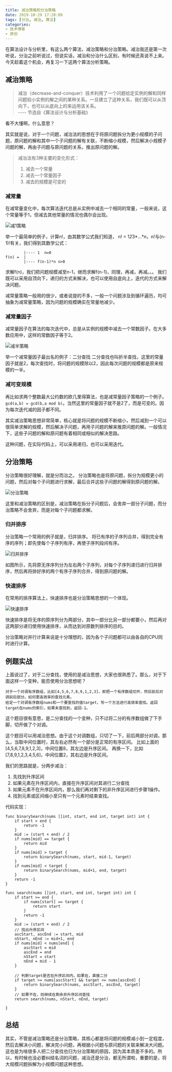 ```yaml
---
title: 减治策略和分治策略
date: 2019-10-29 17:28:09
tags: [分治, 减治, 算法]
categories:
- 技术博客
- 原创
---
```


在算法设计与分析里，有这么两个算法，减治策略和分治策略。减治我还是第一次听说，分治之前听说过，但说实话，减治和分治什么区别，有时候还真说不上来。今天趁着这个机会，再复习一下这两个算法分析策略。

<!-- more -->


## 减治策略

> 减治（decrease-and-conquer）技术利用了一个问题给定实例的解和同样问题较小实例的解之间的某种关系。一旦建立了这种关系，我们既可以从顶向下，也可以从底向上的来运用该关系。   
> ---- 节选自《算法设计与分析基础》

看不大懂啊，什么意思？

其实就是说，对于一个问题，减治法的思想在于将原问题拆分为更小规模的子问题，原问题的解和其中一个子问题的解有关联，不断缩小规模，然后解决小规模子问题的解，再由子问题与原问题的关系，推出原问题的解。

> 减治法有3种主要的变化形式：
>
> 1. 减去一个常量
> 2. 减去一个常量因子
> 3. 减去的规模是可变的

### 减常量

在减常量变化中，每次算法迭代总是从实例中减去一个相同的常量，一般来说，这个常量等于1，但减去其他常量的情况也偶尔会出现。

![减1策略](https://img001-10042971.cos.ap-shanghai.myqcloud.com/blog/ccsite/decrease1.jpg)

举一个最简单的例子，计算n!，由其数学公式我们知道， n! = 1*2*3*...*n，n!与(n-1)!有关，我们得到其数学公式：

```
        |---- 1  n=0
f(n) =  |
        |---- f(n-1)*n n>0
```
求解f(n)，我们把问题规模减至n-1，继而求解f(n-1)，同理，再减，再减。。。
我们既可以采用自顶向下，递归的方式来解决，也可以使用自底向上，迭代的方式来解决问题。

减常量策略一般用的很少，或者说提的不多，一般一个问题涉及到循环遍历，均可抽象为减常量策略，因为问题的规模确实在常量地减少。

### 减常量因子

减常量因子在算法的每次迭代中，总是从实例的规模中减去一个常数因子。在大多数应用中，这样的常数因子等于2。

![减半策略](https://img001-10042971.cos.ap-shanghai.myqcloud.com/blog/ccsite/decrease2.jpg)

举一个减常量因子最出名的例子：二分查找
二分查找也叫折半查找，这里的常量因子就是2，每次查找时，将问题的规模除以2，因此每次问题的规模都是原来规模的一半。

### 减可变规模

再比如求两个整数最大公约数的欧几里得算法，也是减常量因子策略的一个例子。`gcd(a,b) = gcd(b,a mod b)`。当然这里的常量因子就不是2了，而是可变的。因为每次迭代减的因子都不同。

其实减治策略思想非常简单，核心就是将问题的规模不断缩小，然后减到一个可以很简单求解的规模，然后解决子问题，再用子问题的解来推原问题的解。一般情况下，这些子问题的解和原问题有着相同或相似的解决思路。

这种问题，在实际代码上，可以采用递归，也可以采用迭代。

## 分治策略

分治策略很好理解，就是分而治之。
分治策略也是将原问题，拆分为规模更小的问题，然后对每个子问题进行求解，最后合并这些子问题的解得到原问题的解。

![分治策略](https://img001-10042971.cos.ap-shanghai.myqcloud.com/blog/ccsite/divide.jpg)

这里和减治策略的区别是，减治策略在拆分子问题后，会舍弃一部分子问题，而分治策略不会舍弃，而是对每个子问题都求解。

### 归并排序

分治策略一个常用的例子就是，归并排序。
将已有序的子序列合并，得到完全有序的序列；即先使每个子序列有序，再使子序列段间有序。

![归并排序](https://img001-10042971.cos.ap-shanghai.myqcloud.com/blog/merge-sort.png)

如图所示，先将原无序序列分为左右两个子序列，对每个子序列递归进行归并排序，然后再将排好序的两个有序子序列合并，得到原问题的解。

### 快速排序

在常用的排序算法上，快速排序也是分治策略思想的一个体现。

![快速排序](https://img001-10042971.cos.ap-shanghai.myqcloud.com/blog/quick-sort.png)

快速排序是将无序的原序列分为两部分，其中一部分比另一部分都要小，然后再对这两部分递归使用快速排序，从而达到对原数列排序的目的。

分治策略对并行计算来说是十分理想的，因为各个子问题都可以由各自的CPU同时进行计算。

## 例题实战

上面说过了，对于二分查找，使用的是减治思想，大家也很熟悉了。那么，对于下面这样一个变种，能否使用分治思想呢？

```
对于一个对调有序数组，比如[4,5,6,7,8,9,1,2,3]，即把一个有序数组切开，然后前后对调前后部分。如何更高效率的查找元素。
给定一个对调有序数组nums和一个要查找的值target，写一个方法进行高效率查找。返回target在nums的索引，如果未查找到，返回-1。
```

这个题目很有意思，是二分查找的一个变种，只不过将二分的有序数组做了下手脚，切开做了个对调。

这个题目可以用减治思想。由于这个对调数组，只切了一下，前后两部分对调，那么，当取中间位置时，其左右必然有一个部分是正常的有序区间。
比如上面的[4,5,6,7,8,9,1,2,3]，中间位置8，其左边是升序区间。
再换一下，比如[7,8,9,1,2,3,4,5,6]，中间位置2，其右边是升序区间。

我们的思路就是，分两步减治：

1. 先找到升序区间
2. 如果元素在升序区间内，直接在升序区间对其进行二分查找
3. 如果元素不在升序区间内，那么我们再对剩下的非升序区间进行步骤1操作。
4. 找到元素或区间缩小至只有一个元素时结束查找。

代码实现：

```golang
func binarySearch(nums []int, start, end int, target int) int {
    if start > end {
        return -1
    }
    mid := (start + end) / 2
    if nums[mid] == target {
        return mid
    }
    if nums[mid] > target {
        return binarySearch(nums, start, mid-1, target)
    }
    if nums[mid] < target {
        return binarySearch(nums, mid+1, end, target)
    }
    return -1
}

func search(nums []int, start, end int, target int) int {
    if start >= end {
        if nums[start] == target {
            return start
        }
        return -1
    }
    mid := (start + end) / 2
    // 找出升序区间
    ascStart, ascEnd := start, mid
    nStart, nEnd := mid+1, end
    if nums[mid] < nums[end] {
        ascStart = mid
        ascEnd = end
        nStart = start
        nEnd = mid - 1
    }

    // 判断target是否在升序区间内，如果在，直接二分
    if target >= nums[ascStart] && target <= nums[ascEnd] {
        return binarySearch(nums, ascStart, ascEnd, target)
    }
    // 如果不在，则继续在剩余非升序区间查找
    return search(nums, nStart, nEnd, target)

}

```

## 总结

其实，不管是减治策略还是分治策略，其核心都是将问题的规模减小到一定程度，然后去解决小问题，解决完小问题，再根据小问题与原问题的关联来解决大问题。这也是为啥很多人把二分查找也归为分治策略的原因，因为其本质差不多的。所以，有时候也没必要纠结名词的问题，减治还是分治，都无所谓啦，重要的是，将大规模问题拆解为小规模问题这种思想。
